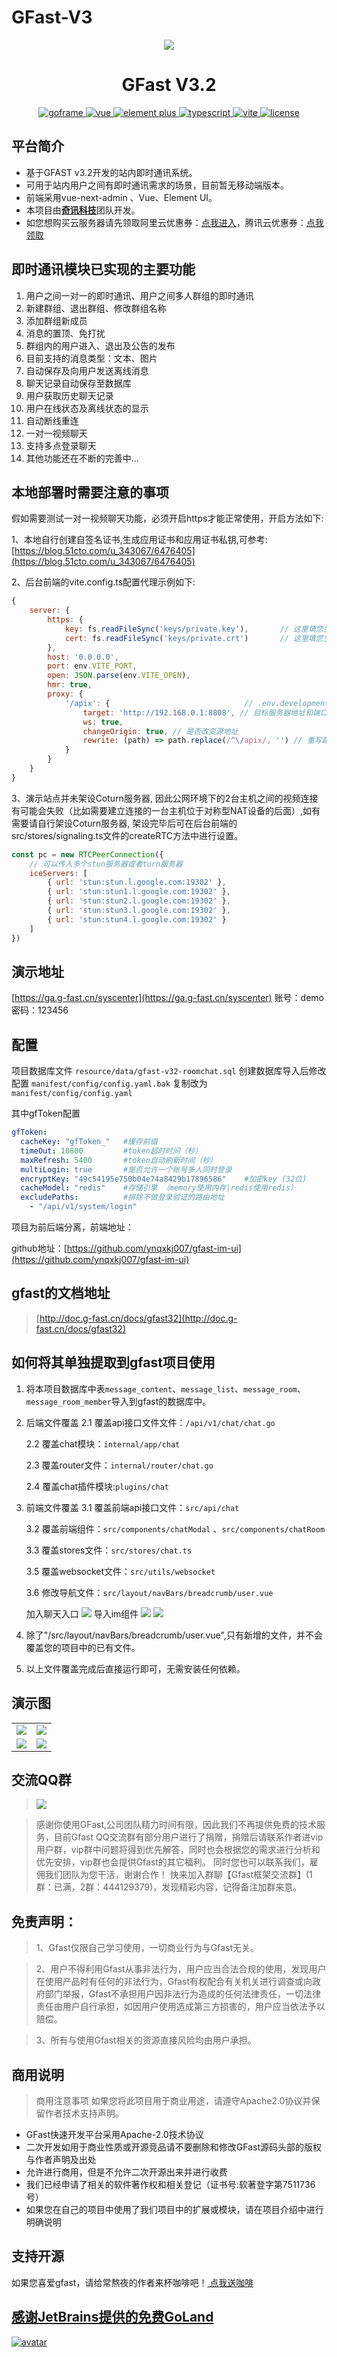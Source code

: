 # GFast-V3
<div align="center">
	<img src="https://yxh-1301841944.cos.ap-chongqing.myqcloud.com/gfast/2022-04-19/gfastlogo.png">
    <p>
        <h1>GFast V3.2</h1>
    </p>
    <p align="center">
        <a href="https://goframe.org/pages/viewpage.action?pageId=1114119" target="_blank">
	        <img src="https://img.shields.io/badge/goframe-2.0-green" alt="goframe">
	    </a>
	    <a href="https://v3.vuejs.org/" target="_blank">
	        <img src="https://img.shields.io/badge/vue.js-vue3.x-green" alt="vue">
	    </a>
	    <a href="https://element-plus.gitee.io/#/zh-CN/component/changelog" target="_blank">
	        <img src="https://img.shields.io/badge/element--plus-%3E1.0.0-blue" alt="element plus">
	    </a>
		<a href="https://www.tslang.cn/" target="_blank">
	        <img src="https://img.shields.io/badge/typescript-%3E4.0.0-blue" alt="typescript">
	    </a>
		<a href="https://vitejs.dev/" target="_blank">
		    <img src="https://img.shields.io/badge/vite-%3E2.0.0-yellow" alt="vite">
		</a>
		<a href="https://gitee.com/lyt-top/vue-next-admin/blob/master/LICENSE" target="_blank">
		    <img src="https://img.shields.io/badge/license-MIT-success" alt="license">
		</a>
	</p>
</div>



## 平台简介
* 基于GFAST v3.2开发的站内即时通讯系统。
* 可用于站内用户之间有即时通讯需求的场景，目前暂无移动端版本。
* 前端采用vue-next-admin 、Vue、Element UI。
* 本项目由<a href="http://www.qjit.cn/" target="_blank"><b>奇讯科技</b></a>团队开发。
* 如您想购买云服务器请先领取阿里云优惠券：[点我进入](https://www.aliyun.com/minisite/goods?userCode=fcor2omk )，腾讯云优惠券：[点我领取](https://cloud.tencent.com/act/cps/redirect?redirect=1062&cps_key=20b1c3842f74986b2894e2c5fcde7ea2&from=console )



## 即时通讯模块已实现的主要功能

1.  用户之间一对一的即时通讯、用户之间多人群组的即时通讯
2.  新建群组、退出群组、修改群组名称
3.  添加群组新成员
4.  消息的置顶、免打扰
5.  群组内的用户进入、退出及公告的发布
6.  目前支持的消息类型：文本、图片
7.  自动保存及向用户发送离线消息
8.  聊天记录自动保存至数据库
9.  用户获取历史聊天记录
10. 用户在线状态及离线状态的显示
11. 自动断线重连
12. 一对一视频聊天
13. 支持多点登录聊天
12. 其他功能还在不断的完善中...


## 本地部署时需要注意的事项

假如需要测试一对一视频聊天功能，必须开启https才能正常使用，开启方法如下:

1、本地自行创建自签名证书,生成应用证书和应用证书私钥,可参考:[https://blog.51cto.com/u_343067/6476405](https://blog.51cto.com/u_343067/6476405)

2、后台前端的vite.config.ts配置代理示例如下:
```js
{
	server: {
		https: {
			key: fs.readFileSync('keys/private.key'),		// 这里填您生成的应用证书私钥
			cert: fs.readFileSync('keys/private.crt')       // 这里填您生成的应用证书
		},
		host: '0.0.0.0',
		port: env.VITE_PORT,
		open: JSON.parse(env.VITE_OPEN),
		hmr: true,
		proxy: {
			'/apix': {								// .env.development中的 VITE_API_URL 
				target: 'http://192.168.0.1:8808', // 目标服务器地址和端口
				ws: true,
				changeOrigin: true, // 是否改变源地址
				rewrite: (path) => path.replace(/^\/apix/, '') // 重写路径，移除 /apix 前缀
			}
		}
	} 
}
```

3、演示站点并未架设Coturn服务器, 因此公网环境下的2台主机之间的视频连接有可能会失败（比如需要建立连接的一台主机位于对称型NAT设备的后面）,如有需要请自行架设Coturn服务器, 架设完毕后可在后台前端的src/stores/signaling.ts文件的createRTC方法中进行设置。

```js
const pc = new RTCPeerConnection({
	// 可以传入多个stun服务器或者turn服务器
	iceServers: [
		{ url: 'stun:stun.l.google.com:19302' },
		{ url: 'stun:stun1.l.google.com:19302' },
		{ url: 'stun:stun2.l.google.com:19302' },
		{ url: 'stun:stun3.l.google.com:19302' },
		{ url: 'stun:stun4.l.google.com:19302' }
	]
})
```

## 演示地址
[https://ga.g-fast.cn/syscenter](https://ga.g-fast.cn/syscenter)
账号：demo  密码：123456
## 配置
项目数据库文件 `resource/data/gfast-v32-roomchat.sql` 创建数据库导入后修改配置 `manifest/config/config.yaml.bak` 复制改为`manifest/config/config.yaml`  

其中gfToken配置
```yaml
gfToken:
  cacheKey: "gfToken_"   #缓存前缀
  timeOut: 10800         #token超时时间（秒）
  maxRefresh: 5400       #token自动刷新时间（秒）
  multiLogin: true       #是否允许一个账号多人同时登录
  encryptKey: "49c54195e750b04e74a8429b17896586"    #加密key (32位)
  cacheModel: "redis"    #存储引擎 （memory使用内存|redis使用redis）
  excludePaths:          #排除不做登录验证的路由地址
    - "/api/v1/system/login"
```

项目为前后端分离，前端地址：

github地址：[https://github.com/ynqxkj007/gfast-im-ui](https://github.com/ynqxkj007/gfast-im-ui)



## gfast的文档地址
> [http://doc.g-fast.cn/docs/gfast32](http://doc.g-fast.cn/docs/gfast32)

## 如何将其单独提取到gfast项目使用
1. 将本项目数据库中表`message_content`、`message_list`、`message_room`、`message_room_member`导入到gfast的数据库中。
2. 后端文件覆盖
	2.1 覆盖api接口文件文件：`/api/v1/chat/chat.go`

	2.2 覆盖chat模块：`internal/app/chat`

	2.3 覆盖router文件：`internal/router/chat.go`

	2.4 覆盖chat插件模块:`plugins/chat`

3. 前端文件覆盖
	3.1 覆盖前端api接口文件：`src/api/chat`

	3.2 覆盖前端组件：`src/components/chatModal` 、`src/components/chatRoom`

	3.3 覆盖stores文件：`src/stores/chat.ts`

	3.5 覆盖websocket文件：`src/utils/websocket`

	3.6 修改导航文件：`src/layout/navBars/breadcrumb/user.vue`

	加入聊天入口
	![](http://doc.g-fast.cn/uploads/gfast32/images/m_6d8b60f63b4f2fa0637aa7bccdb8ae6a_r.png)
	导入im组件
	![](http://doc.g-fast.cn/uploads/gfast32/images/m_b412c83fabdc5a951bf0b7d6efb8218c_r.png)
	![](http://doc.g-fast.cn/uploads/gfast32/images/m_27300997186a55d9745aa3e817bd7fd8_r.png)
4. 除了"/src/layout/navBars/breadcrumb/user.vue",只有新增的文件，并不会覆盖您的项目中的已有文件。
5. 以上文件覆盖完成后直接运行即可，无需安装任何依赖。

## 演示图

<table>
	<tr>
	<td><img src="http://v3.g-fast.cn/upload_file/2023-12-14/cxnyxz83al8hfczrai.png"/></td>
	<td><img src="http://doc.g-fast.cn/uploads/gfast32/images/m_d0c62688a85a02a9eb6d90e19305ad0e_r.png"/></td>
	</tr>
    <tr>
        <td><img src="http://doc.g-fast.cn/uploads/gfast32/images/m_453eb26ef98002a42ab90fb3de2194cd_r.png"/></td>
        <td><img src="http://v3.g-fast.cn/upload_file/2023-12-14/cxnyxpfhkuxi4onmx6.png"/></td>
    </tr>
</table>

## 交流QQ群

> <img src="https://yxh-1301841944.cos.ap-chongqing.myqcloud.com/gfast/2022-04-19/qqcode.png"/>  

> 感谢你使用GFast,公司团队精力时间有限，因此我们不再提供免费的技术服务，目前Gfast QQ交流群有部分用户进行了捐赠，捐赠后请联系作者进vip用户群，vip群中问题将得到优先解答，同时也会根据您的需求进行分析和优先安排，vip群也会提供Gfast的其它福利。
> 同时您也可以联系我们，雇佣我们团队为您干活，谢谢合作！
>快来加入群聊【Gfast框架交流群】(1群：已满，2群：444129379)，发现精彩内容，记得备注加群来意。

## 免责声明：
> 1、Gfast仅限自己学习使用，一切商业行为与Gfast无关。

> 2、用户不得利用Gfast从事非法行为，用户应当合法合规的使用，发现用户在使用产品时有任何的非法行为，Gfast有权配合有关机关进行调查或向政府部门举报，Gfast不承担用户因非法行为造成的任何法律责任，一切法律责任由用户自行承担，如因用户使用造成第三方损害的，用户应当依法予以赔偿。

> 3、所有与使用Gfast相关的资源直接风险均由用户承担。


## 商用说明
> 商用注意事项
如果您将此项目用于商业用途，请遵守Apache2.0协议并保留作者技术支持声明。

* GFast快速开发平台采用Apache-2.0技术协议
* 二次开发如用于商业性质或开源竞品请不要删除和修改GFast源码头部的版权与作者声明及出处
* 允许进行商用，但是不允许二次开源出来并进行收费
* 我们已经申请了相关的软件著作权和相关登记（证书号:软著登字第7511736号）
* 如果您在自己的项目中使用了我们项目中的扩展或模块，请在项目介绍中进行明确说明

## 支持开源
如果您喜爱gfast，请给常熬夜的作者来杯咖啡吧！<a href="https://ys0abw.yuque.com/ys0abw/ephcr9/zo38ua" target="_blank"> 点我送咖啡</a>

## [感谢JetBrains提供的免费GoLand](https://jb.gg/OpenSource)
[![avatar](https://camo.githubusercontent.com/323657c6e81419b8e151e9da4c71f409e3fcc65d630535170c59fe4807dbc905/68747470733a2f2f676f6672616d652e6f72672f646f776e6c6f61642f7468756d626e61696c732f313131343131392f6a6574627261696e732e706e67)](https://jb.gg/OpenSource)
